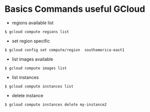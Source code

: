 # Basics Commands useful GCloud

* regions available list

`$ gcloud compute regions list`

* set region specific

`$ gcloud config set compute/region  southamerica-east1`

* list images available 

`$ gcloud compute images list`

* list instances 

`$ gcloud compute instances list`

* delete instance 

`$ gcloud compute instances delete my-instance2`
